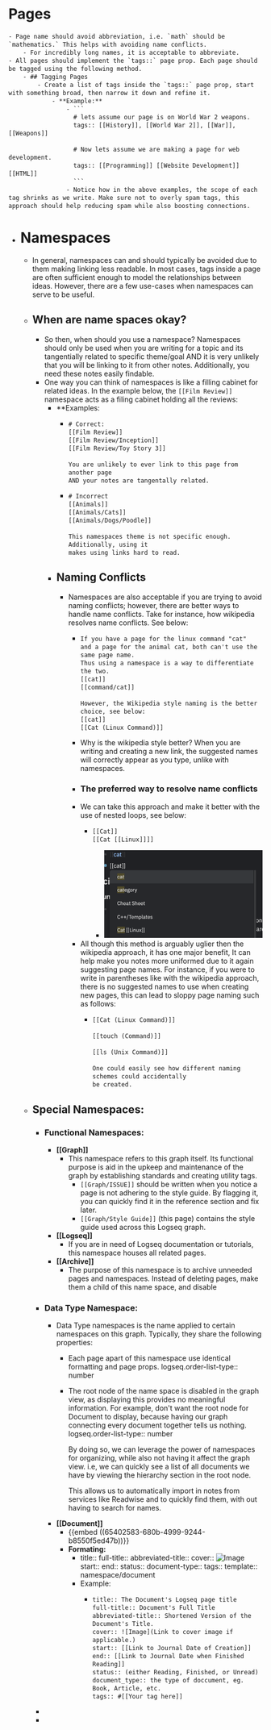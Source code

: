 # Pages
	- Page name should avoid abbreviation, i.e. `math` should be `mathematics.` This helps with avoiding name conflicts.
		- For incredibly long names, it is acceptable to abbreviate.
	- All pages should implement the `tags::` page prop. Each page should be tagged using the following method.
		- ## Tagging Pages
			- Create a list of tags inside the `tags::` page prop, start with something broad, then narrow it down and refine it.
				- **Example:**
					- ```
					  # lets assume our page is on World War 2 weapons.
					  tags:: [[History]], [[World War 2]], [[War]], [[Weapons]]
					  
					  # Now lets assume we are making a page for web development.
					  tags:: [[Programming]] [[Website Development]] [[HTML]]
					  ```
					- Notice how in the above examples, the scope of each tag shrinks as we write. Make sure not to overly spam tags, this approach should help reducing spam while also boosting connections.
- # Namespaces
	- In general, namespaces can and should typically be avoided due to them making linking less readable. In most cases, tags inside a page are often sufficient enough to model the relationships between ideas. However, there are a few use-cases when namespaces can serve to be useful.
	- ## When are name spaces okay?
		- So then, when should you use a namespace? Namespaces should only be used when you are writing for a topic and its tangentially related to specific theme/goal AND it is very unlikely that you will be linking to it from other notes. Additionally, you need these notes easily findable.
		- One way you can think of namespaces is like a filling cabinet for related ideas. In the example below, the `[[Film Review]]` namespace acts as a filing cabinet holding all the reviews:
			- **Examples:
				- ```
				  # Correct:
				  [[Film Review]]
				  [[Film Review/Inception]]
				  [[Film Review/Toy Story 3]]
				  
				  You are unlikely to ever link to this page from another page
				  AND your notes are tangentally related.
				  ```
				- ```
				  # Incorrect
				  [[Animals]]
				  [[Animals/Cats]]
				  [[Animals/Dogs/Poodle]]
				  
				  This namespaces theme is not specific enough. Additionally, using it
				  makes using links hard to read.
				  ```
			- ## Naming Conflicts
				- Namespaces are also acceptable if you are trying to avoid naming conflicts; however, there are better ways to handle name conflicts. Take for instance, how wikipedia resolves name conflicts. See below:
					- ```
					  If you have a page for the linux command "cat"
					  and a page for the animal cat, both can't use the same page name.
					  Thus using a namespace is a way to differentiate the two.
					  [[cat]]
					  [[command/cat]]
					  
					  However, the Wikipedia style naming is the better choice, see below:
					  [[cat]]
					  [[Cat (Linux Command)]]
					  ```
					- Why is the wikipedia style better? When you are writing and creating a new link, the suggested names will correctly appear as you type, unlike with namespaces.
					- ### The preferred way  to resolve name conflicts
					- We can take this approach and make it better with the use of nested loops, see below:
						- ```
						  [[Cat]]
						  [[Cat [[Linux]]]]
						  ```
							- ![image.png](../assets/image_1698715103386_0.png)
					- All though this method is arguably uglier then the wikipedia approach, it has one major benefit, It can help make you notes more uniformed due to it  again suggesting  page names. For instance, if you were to write in parentheses like with the wikipedia approach, there is no suggested names to use when creating new pages, this can lead to sloppy page naming such as follows:
						- ```
						  [[Cat (Linux Command)]]
						  
						  [[touch (Command)]]
						  
						  [[ls (Unix Command)]]
						  
						  One could easily see how different naming schemes could accidentally
						  be created.
						  ```
	- ## Special Namespaces:
		- ###  Functional Namespaces:
			- **[[Graph]]**
				- This namespace refers to this graph itself. Its functional purpose is aid in the upkeep and maintenance of the graph by establishing standards and creating utility tags.
					- `[[Graph/ISSUE]]` should be written when you notice a page is not adhering to the style guide. By flagging it, you can quickly find it in the reference section and fix later.
					- ` [[Graph/Style Guide]] ` (this page) contains the style guide used across this Logseq graph.
			- **[[Logseq]]**
				- If you are in need of Logseq documentation or tutorials, this namespace houses all related pages.
			- **[[Archive]]**
				- The purpose of this namespace is to archive unneeded pages and namespaces. Instead of deleting pages, make them a child of this name space, and disable
		- ### Data Type Namespace:
			- Data Type namespaces is the name applied to certain namespaces on this graph. Typically, they share the following properties:
				- Each page apart of this namespace use identical formatting and page props.
				  logseq.order-list-type:: number
				- The root node of the name space is disabled in the graph view, as displaying this provides no meaningful information. For example, don't want the root node for Document to display, because having our graph connecting every document together tells us nothing. 
				  logseq.order-list-type:: number
				  
				  By doing so, we can leverage the power of namespaces for organizing, while also not having  it affect the graph view.  i.e, we can quickly see a list of all documents we have by viewing the hierarchy section in the root node. 
				  
				  This allows us to automatically import in notes from services like Readwise and to quickly find them, with out having to search for names.
			- **[[Document]]**
				- {{embed ((65402583-680b-4999-9244-b8550f5ed47b))}}
				- **Formating:**
					- title::
					  full-title::
					  abbreviated-title::
					  cover:: ![Image]()
					  start::
					  end::
					  status::
					  document-type::
					  tags::
					  template:: namespace/document
					- Example:
						- ```
						  title:: The Document's Logseq page title
						  full-title:: Document's Full Title
						  abbreviated-title:: Shortened Version of the Document's Title.
						  cover:: ![Image](Link to cover image if applicable.)
						  start:: [[Link to Journal Date of Creation]]
						  end:: [[Link to Journal Date when Finished Reading]]
						  status:: (either Reading, Finished, or Unread)
						  document_type:: the type of doccument, eg. Book, Article, etc.
						  tags:: #[[Your tag here]]
						  ```
		-
		-
